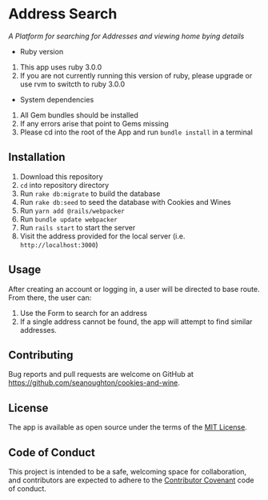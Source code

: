 # Address Search

*A Platform for searching for Addresses and viewing home bying details*

* Ruby version
1. This app uses ruby 3.0.0
2. If you are not currently running this version of ruby, please upgrade or use rvm to switcth to ruby 3.0.0

* System dependencies
1. All Gem bundles should be installed
2. If any errors arise that point to Gems missing
3. Please cd into the root of the App and run `bundle install` in a terminal

## Installation

1. Download this repository
2. `cd` into repository directory
3. Run `rake db:migrate` to build the database
4. Run `rake db:seed` to seed the database with Cookies and Wines
5. Run `yarn add @rails/webpacker`
6. Run `bundle update webpacker`
7. Run `rails start` to start the server
8. Visit the address provided for the local server (i.e. `http://localhost:3000`)


## Usage

After creating an account or logging in, a user will be directed to base route. From there, the user can:
1. Use the Form to search for an address
2. If a single address cannot be found, the app will attempt to find similar addresses.


## Contributing

Bug reports and pull requests are welcome on GitHub at https://github.com/seanoughton/cookies-and-wine.

## License

The app is available as open source under the terms of the [MIT License](https://opensource.org/licenses/MIT).

## Code of Conduct
This project is intended to be a safe, welcoming space for collaboration, and contributors are expected to adhere to the [Contributor Covenant](http://contributor-covenant.org) code of conduct.

